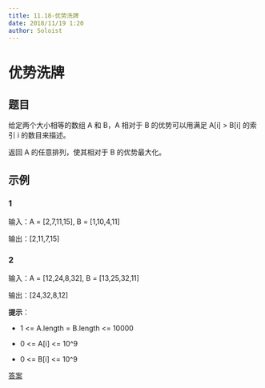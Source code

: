 ```yaml
---
title: 11.18-优势洗牌
date: 2018/11/19 1:20
author: Soloist
---
```

    
# 优势洗牌

## 题目

给定两个大小相等的数组 A 和 B，A 相对于 B 的优势可以用满足 A[i] > B[i] 的索引 i 的数目来描述。

返回 A 的任意排列，使其相对于 B 的优势最大化。

## 示例

### 1

输入：A = [2,7,11,15], B = [1,10,4,11]

输出：[2,11,7,15]

### 2

输入：A = [12,24,8,32], B = [13,25,32,11]

输出：[24,32,8,12]

**提示**：

* 1 <= A.length = B.length <= 10000

* 0 <= A[i] <= 10^9

* 0 <= B[i] <= 10^9

[答案](https://github.com/aSoloist/java-algorithm/blob/master/code/11.18/Solution.java)